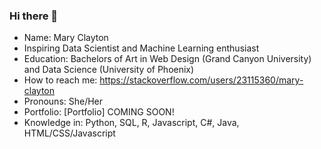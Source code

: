 ### Hi there 👋


- Name: Mary Clayton
- Inspiring Data Scientist and Machine Learning enthusiast
- Education: Bachelors of Art in Web Design (Grand Canyon University) and Data Science (University of Phoenix)
- How to reach me: https://stackoverflow.com/users/23115360/mary-clayton
- Pronouns: She/Her
- Portfolio: [Portfolio] COMING SOON!
- Knowledge in: Python, SQL, R, Javascript, C#, Java, HTML/CSS/Javascript
